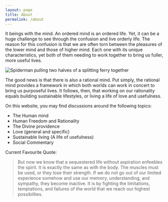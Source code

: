 ```yaml
---
layout: page
title: About
permalink: /about
---
```


It beings with the mind. An ordered mind is an ordered life. Yet, it can be a huge challenge to see through the confusion and live orderly life. The reason for this confusion is that we are often torn between the pleasures of the lower mind and those of higher mind. Each one with its unique characteristics, yet both of them needing to work together to bring us fuller, more useful lives. 

![Spiderman pulling two halves of a splitting ferry together](https://res.cloudinary.com/dbrrygmpk/image/upload/v1642572975/rational_mind_pccqfv.jpg " Spiderman pulling two halves of a splitting ferry together")

The good news is that there is also a rational mind. Put simply, the rational mind provides a framework in which both worlds can work in concert to bring us purposeful lives. It follows, then, that working on our rationality equals building sustainable lifestyles, or living a life of love and usefulness. 

On this website, you may find discussions around the following topics: 

- The Human mind
- Human Freedom and Rationality
- The Divine providence
- Love (general and specific)
- Sustainable living (A life of usefulness)
- Social Commentary

Current Favourite Quote:

> But now we know that a sequestered life without aspiration enfeebles the spirit. It is exactly the same as with the body. The muscles must be used, or they lose their strength. If we do not go out of our limited experience somehow and use our memory, understanding, and sympathy, they become inactive. It is by fighting the limitations, temptations, and failures of the world that we reach our highest possibilties.
